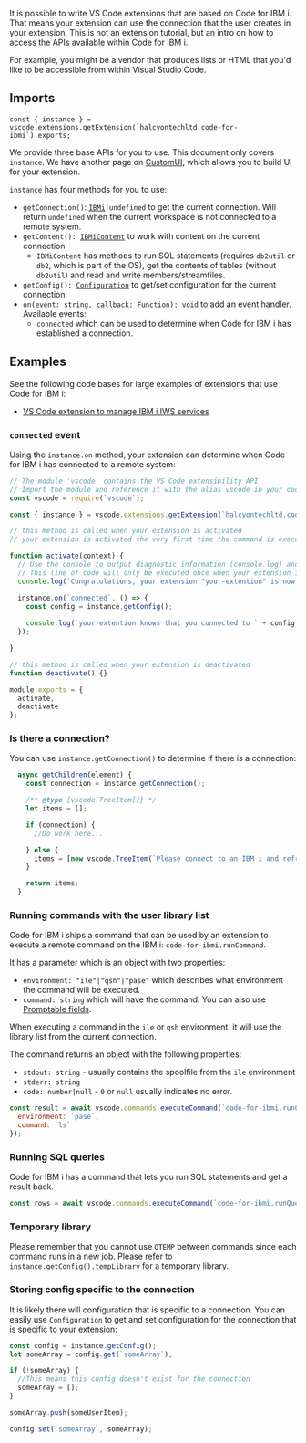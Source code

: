 It is possible to write VS Code extensions that are based on Code for IBM i. That means your extension can use the connection that the user creates in your extension. This is not an extension tutorial, but an intro on how to access the APIs available within Code for IBM i.

For example, you might be a vendor that produces lists or HTML that you'd like to be accessible from within Visual Studio Code.

## Imports

```
const { instance } = vscode.extensions.getExtension(`halcyontechltd.code-for-ibmi`).exports;
```

We provide three base APIs for you to use. This document only covers `instance`. We have another page on [CustomUI](https://github.com/halcyon-tech/vscode-ibmi/blob/master/docs/api/custom-ui.md), which allows you to build UI for your extension.

`instance` has four methods for you to use:

* `getConnection()`: [`IBMi`](https://github.com/halcyon-tech/vscode-ibmi/blob/master/src/api/IBMi.js)`|undefined` to get the current connection. Will return `undefined` when the current workspace is not connected to a remote system.
* `getContent(): `[`IBMiContent`](https://github.com/halcyon-tech/vscode-ibmi/blob/master/src/api/IBMiContent.js) to work with content on the current connection
   * `IBMiContent` has methods to run SQL statements (requires `db2util` or `db2`, which is part of the OS), get the contents of tables (without `db2util`) and read and write members/streamfiles.
* `getConfig(): `[`Configuration`](https://github.com/halcyon-tech/vscode-ibmi/blob/master/src/api/Configuration.js) to get/set configuration for the current connection
* `on(event: string, callback: Function): void` to add an event handler. Available events:
  * `connected` which can be used to determine when Code for IBM i has established a connection.

## Examples

See the following code bases for large examples of extensions that use Code for IBM i:

* [VS Code extension to manage IBM i IWS services](https://github.com/halcyon-tech/vscode-ibmi-iws)

### `connected` event

Using the `instance.on` method, your extension can determine when Code for IBM i has connected to a remote system:

```js
// The module 'vscode' contains the VS Code extensibility API
// Import the module and reference it with the alias vscode in your code below
const vscode = require(`vscode`);

const { instance } = vscode.extensions.getExtension(`halcyontechltd.code-for-ibmi`);

// this method is called when your extension is activated
// your extension is activated the very first time the command is executed

function activate(context) {
  // Use the console to output diagnostic information (console.log) and errors (console.error)
  // This line of code will only be executed once when your extension is activated
  console.log(`Congratulations, your extension "your-extention" is now active!`);

  instance.on(`connected`, () => {
    const config = instance.getConfig();
    
    console.log(`your-extention knows that you connected to ` + config.host);
  });

}

// this method is called when your extension is deactivated
function deactivate() {}

module.exports = {
  activate,
  deactivate
};
```

### Is there a connection?

You can use `instance.getConnection()` to determine if there is a connection:

```js
  async getChildren(element) {
    const connection = instance.getConnection();

    /** @type {vscode.TreeItem[]} */
    let items = [];

    if (connection) {
      //Do work here...

    } else {
      items = [new vscode.TreeItem(`Please connect to an IBM i and refresh.`)];
    }

    return items;
  }
```

### Running commands with the user library list

Code for IBM i ships a command that can be used by an extension to execute a remote command on the IBM i: `code-for-ibmi.runCommand`.

It has a parameter which is an object with two properties:

* `environment: "ile"|"qsh"|"pase"` which describes what environment the command will be executed.
* `command: string` which will have the command. You can also use [Promptable fields](https://halcyon-tech.github.io/vscode-ibmi/#/?id=prompted).

When executing a command in the `ile` or `qsh` environment, it will use the library list from the current connection.

The command returns an object with the following properties:

* `stdout: string` - usually contains the spoolfile from the `ile` environment
* `stderr: string`
* `code: number|null` - `0` or `null` usually indicates no error.

```js
const result = await vscode.commands.executeCommand(`code-for-ibmi.runCommand`, {
  environment: `pase`,
  command: `ls`
});
```

### Running SQL queries

Code for IBM i has a command that lets you run SQL statements and get a result back.

```js
const rows = await vscode.commands.executeCommand(`code-for-ibmi.runQuery`, statement);
```

### Temporary library

Please remember that you cannot use `QTEMP` between commands since each command runs in a new job. Please refer to `instance.getConfig().tempLibrary` for a temporary library.

### Storing config specific to the connection

It is likely there will configuration that is specific to a connection. You can easily use `Configuration` to get and set configuration for the connection that is specific to your extension:

```js
const config = instance.getConfig();
let someArray = config.get(`someArray`);

if (!someArray) {
  //This means this config doesn't exist for the connection
  someArray = [];
}

someArray.push(someUserItem);

config.set(`someArray`, someArray);
```